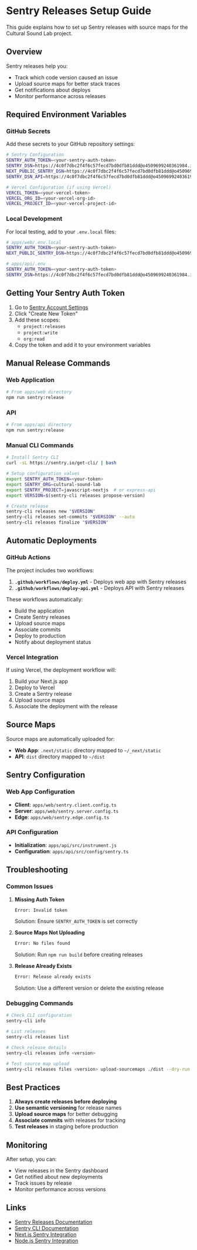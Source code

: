 # Sentry Releases Setup Guide

This guide explains how to set up Sentry releases with source maps for the Cultural Sound Lab project.

## Overview

Sentry releases help you:
- Track which code version caused an issue
- Upload source maps for better stack traces
- Get notifications about deploys
- Monitor performance across releases

## Required Environment Variables

### GitHub Secrets

Add these secrets to your GitHub repository settings:

```bash
# Sentry Configuration
SENTRY_AUTH_TOKEN=<your-sentry-auth-token>
SENTRY_DSN=https://4c0f7dbc2f4f6c57fecd7bd0dfb81ddd@o4509699240361984.ingest.us.sentry.io/4509699259760640
NEXT_PUBLIC_SENTRY_DSN=https://4c0f7dbc2f4f6c57fecd7bd0dfb81ddd@o4509699240361984.ingest.us.sentry.io/4509699259760640
SENTRY_DSN_API=https://4c0f7dbc2f4f6c57fecd7bd0dfb81ddd@o4509699240361984.ingest.us.sentry.io/4509699259760640

# Vercel Configuration (if using Vercel)
VERCEL_TOKEN=<your-vercel-token>
VERCEL_ORG_ID=<your-vercel-org-id>
VERCEL_PROJECT_ID=<your-vercel-project-id>
```

### Local Development

For local testing, add to your `.env.local` files:

```bash
# apps/web/.env.local
SENTRY_AUTH_TOKEN=<your-sentry-auth-token>
NEXT_PUBLIC_SENTRY_DSN=https://4c0f7dbc2f4f6c57fecd7bd0dfb81ddd@o4509699240361984.ingest.us.sentry.io/4509699259760640

# apps/api/.env
SENTRY_AUTH_TOKEN=<your-sentry-auth-token>
SENTRY_DSN=https://4c0f7dbc2f4f6c57fecd7bd0dfb81ddd@o4509699240361984.ingest.us.sentry.io/4509699259760640
```

## Getting Your Sentry Auth Token

1. Go to [Sentry Account Settings](https://sentry.io/settings/account/api/auth-tokens/)
2. Click "Create New Token"
3. Add these scopes:
   - `project:releases`
   - `project:write`
   - `org:read`
4. Copy the token and add it to your environment variables

## Manual Release Commands

### Web Application

```bash
# From apps/web directory
npm run sentry:release
```

### API

```bash
# From apps/api directory
npm run sentry:release
```

### Manual CLI Commands

```bash
# Install Sentry CLI
curl -sL https://sentry.io/get-cli/ | bash

# Setup configuration values
export SENTRY_AUTH_TOKEN=<your-token>
export SENTRY_ORG=cultural-sound-lab
export SENTRY_PROJECT=javascript-nextjs  # or express-api
export VERSION=$(sentry-cli releases propose-version)

# Create release
sentry-cli releases new "$VERSION"
sentry-cli releases set-commits "$VERSION" --auto
sentry-cli releases finalize "$VERSION"
```

## Automatic Deployments

### GitHub Actions

The project includes two workflows:

1. **`.github/workflows/deploy.yml`** - Deploys web app with Sentry releases
2. **`.github/workflows/deploy-api.yml`** - Deploys API with Sentry releases

These workflows automatically:
- Build the application
- Create Sentry releases
- Upload source maps
- Associate commits
- Deploy to production
- Notify about deployment status

### Vercel Integration

If using Vercel, the deployment workflow will:
1. Build your Next.js app
2. Deploy to Vercel
3. Create a Sentry release
4. Upload source maps
5. Associate the deployment with the release

## Source Maps

Source maps are automatically uploaded for:
- **Web App**: `.next/static` directory mapped to `~/_next/static`
- **API**: `dist` directory mapped to `~/dist`

## Sentry Configuration

### Web App Configuration

- **Client**: `apps/web/sentry.client.config.ts`
- **Server**: `apps/web/sentry.server.config.ts`
- **Edge**: `apps/web/sentry.edge.config.ts`

### API Configuration

- **Initialization**: `apps/api/src/instrument.js`
- **Configuration**: `apps/api/src/config/sentry.ts`

## Troubleshooting

### Common Issues

1. **Missing Auth Token**
   ```bash
   Error: Invalid token
   ```
   Solution: Ensure `SENTRY_AUTH_TOKEN` is set correctly

2. **Source Maps Not Uploading**
   ```bash
   Error: No files found
   ```
   Solution: Run `npm run build` before creating releases

3. **Release Already Exists**
   ```bash
   Error: Release already exists
   ```
   Solution: Use a different version or delete the existing release

### Debugging Commands

```bash
# Check CLI configuration
sentry-cli info

# List releases
sentry-cli releases list

# Check release details
sentry-cli releases info <version>

# Test source map upload
sentry-cli releases files <version> upload-sourcemaps ./dist --dry-run
```

## Best Practices

1. **Always create releases before deploying**
2. **Use semantic versioning** for release names
3. **Upload source maps** for better debugging
4. **Associate commits** with releases for tracking
5. **Test releases** in staging before production

## Monitoring

After setup, you can:
- View releases in the Sentry dashboard
- Get notified about new deployments
- Track issues by release
- Monitor performance across versions

## Links

- [Sentry Releases Documentation](https://docs.sentry.io/product/releases/)
- [Sentry CLI Documentation](https://docs.sentry.io/product/cli/)
- [Next.js Sentry Integration](https://docs.sentry.io/platforms/javascript/guides/nextjs/)
- [Node.js Sentry Integration](https://docs.sentry.io/platforms/javascript/guides/node/)
